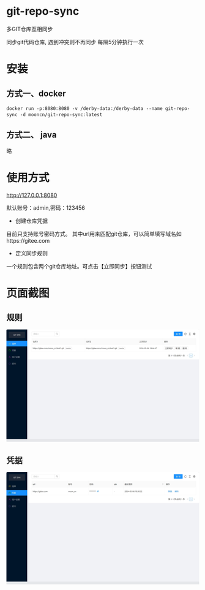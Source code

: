 # git-repo-sync
多GIT仓库互相同步


同步git代码仓库, 
遇到冲突则不再同步
每隔5分钟执行一次

# 安装
## 方式一、docker
```
docker run -p:8080:8080 -v /derby-data:/derby-data --name git-repo-sync -d mooncn/git-repo-sync:latest  
```


## 方式二、 java
略

# 使用方式
http://127.0.0.1:8080

默认账号：admin,密码：123456

- 创建仓库凭据

目前只支持账号密码方式。
其中url用来匹配git仓库，可以简单填写域名如https://gitee.com

- 定义同步规则

一个规则包含两个git仓库地址。可点击【立即同步】按钮测试


# 页面截图
## 规则
![img.png](doc/gz.png)

## 凭据
![img.png](doc/pj.png)
